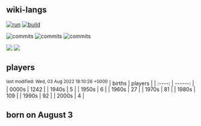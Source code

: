## wiki-langs
[![run](https://github.com/dreamerminsk/wiki-langs/actions/workflows/run.yml/badge.svg)](https://github.com/dreamerminsk/wiki-langs/actions/workflows/run.yml)
[![build](https://github.com/dreamerminsk/wiki-langs/actions/workflows/build.yml/badge.svg)](https://github.com/dreamerminsk/wiki-langs/actions/workflows/build.yml)

![commits](https://img.shields.io/github/commit-activity/y/dreamerminsk/wiki-langs)
![commits](https://img.shields.io/github/commit-activity/m/dreamerminsk/wiki-langs)
![commits](https://img.shields.io/github/commit-activity/w/dreamerminsk/wiki-langs)

![](https://img.shields.io/github/languages/code-size/dreamerminsk/wiki-langs)
![](https://img.shields.io/github/repo-size/dreamerminsk/wiki-langs)

## players
<sup>last modified: Wed, 03 Aug 2022 18:10:26 +0000</sup>
| births | players |
| :----: | ------: |
| 0000s | 1242 |
| 1940s | 5 |
| 1950s | 6 |
| 1960s | 27 |
| 1970s | 81 |
| 1980s | 109 |
| 1990s | 92 |
| 2000s | 4 |

##  born on August  3



